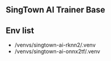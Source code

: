 ## SingTown AI Trainer Base

## Env list
- /venvs/singtown-ai-rknn2/.venv
- /venvs/singtown-ai-onnx2tf/.venv